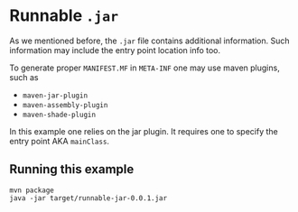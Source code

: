# Runnable `.jar`

As we mentioned before, the `.jar` file contains additional information.
Such information may include the entry point location info too.

To generate proper `MANIFEST.MF` in `META-INF` one may use maven plugins, such as
- `maven-jar-plugin`
- `maven-assembly-plugin`
- `maven-shade-plugin`

In this example one relies on the jar plugin.
It requires one to specify the entry point AKA `mainClass`.

## Running this example

```
mvn package
java -jar target/runnable-jar-0.0.1.jar
```
